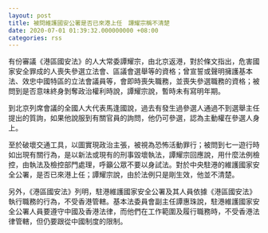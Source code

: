 ```yaml
---
layout: post
title: 被問維護國安公署是否已來港上任　譚耀宗稱不清楚
date: 2020-07-01 01:39:32.000000000 +08:00
categories: rss
---
```


有份審議《港區國安法》的人大常委譚耀宗，由北京返港，對於條文指出，危害國家安全罪成的人喪失參選立法會、區議會選舉等的資格；曾宣誓或聲明擁護基本法、效忠中國特區的立法會議員等，會即時喪失職務，並喪失參選職務的資格；被問到是否意味終身剝奪政治權利時說，譚耀宗說，暫時未有寫明年期。

到北京列席會議的全國人大代表馬逢國說，過去有發生過參選人通過不到選舉主任提出的質詢，如果他說服到有關官員的詢問，他仍可參選，認為主動權在參選人身上。

至於破壞交通工具，以圖實現政治主張，被視為恐怖活動罪行；被問到七一遊行時如出現有關行為，是以新法或現有的刑事毀壞執法，譚耀宗回應說，用什麼法例檢控，由執法及檢控部門處理，呼籲公眾不要以身試法。對於中央駐港的維護國家安全公署，是否已來港上任；譚耀宗說，由於法例只是剛生效，他並不清楚。

另外，《港區國安法》列明，駐港維護國家安全公署及其人員依據《港區國安法》執行職務的行為，不受香港管轄。基本法委員會副主任譚惠珠說，駐港維護國家安全公署人員要遵守中國及香港法律，而他們在工作範圍及履行職務時，不受香港法律管轄，但仍要跟從中國制度的限制。
